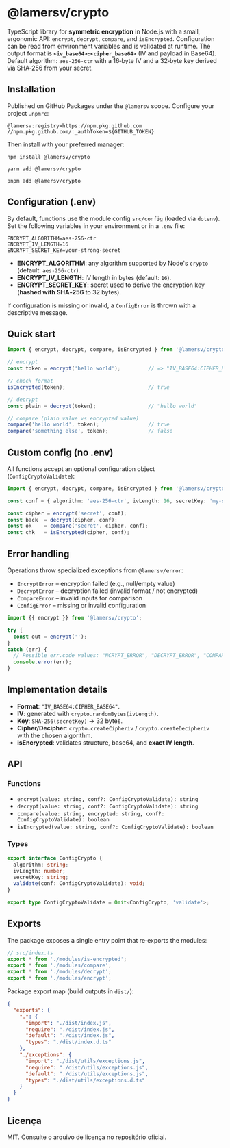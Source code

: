 
# @lamersv/crypto

TypeScript library for **symmetric encryption** in Node.js with a small, ergonomic API: `encrypt`, `decrypt`, `compare`, and `isEncrypted`. Configuration can be read from environment variables and is validated at runtime. The output format is **`<iv_base64>:<cipher_base64>`** (IV and payload in Base64). Default algorithm: `aes-256-ctr` with a 16‑byte IV and a 32‑byte key derived via SHA‑256 from your secret.

## Installation

Published on GitHub Packages under the `@lamersv` scope. Configure your project `.npmrc`:

```
@lamersv:registry=https://npm.pkg.github.com
//npm.pkg.github.com/:_authToken=${GITHUB_TOKEN}
```

Then install with your preferred manager:

```
npm install @lamersv/crypto
```

```
yarn add @lamersv/crypto
```

```
pnpm add @lamersv/crypto
```

## Configuration (.env)

By default, functions use the module config `src/config` (loaded via `dotenv`). Set the following variables in your environment or in a `.env` file:

```
ENCRYPT_ALGORITHM=aes-256-ctr
ENCRYPT_IV_LENGTH=16
ENCRYPT_SECRET_KEY=your-strong-secret
```

- **ENCRYPT_ALGORITHM**: any algorithm supported by Node's `crypto` (default: `aes-256-ctr`).  
- **ENCRYPT_IV_LENGTH**: IV length in bytes (default: `16`).  
- **ENCRYPT_SECRET_KEY**: secret used to derive the encryption key (**hashed with SHA‑256** to 32 bytes).

If configuration is missing or invalid, a `ConfigError` is thrown with a descriptive message.

## Quick start

```ts
import { encrypt, decrypt, compare, isEncrypted } from '@lamersv/crypto';

// encrypt
const token = encrypt('hello world');         // => "IV_BASE64:CIPHER_BASE64"

// check format
isEncrypted(token);                           // true

// decrypt
const plain = decrypt(token);                 // "hello world"

// compare (plain value vs encrypted value)
compare('hello world', token);                // true
compare('something else', token);             // false
```

## Custom config (no .env)

All functions accept an optional configuration object (`ConfigCryptoValidate`):

```ts
import { encrypt, decrypt, compare, isEncrypted } from '@lamersv/crypto';

const conf = { algorithm: 'aes-256-ctr', ivLength: 16, secretKey: 'my-secret' };

const cipher = encrypt('secret', conf);
const back  = decrypt(cipher, conf);
const ok    = compare('secret', cipher, conf);
const chk   = isEncrypted(cipher, conf);
```

## Error handling

Operations throw specialized exceptions from `@lamersv/error`:

- `EncryptError` – encryption failed (e.g., null/empty value)  
- `DecryptError` – decryption failed (invalid format / not encrypted)  
- `CompareError` – invalid inputs for comparison  
- `ConfigError` – missing or invalid configuration

```ts
import {{ encrypt }} from '@lamersv/crypto';

try {
  const out = encrypt('');
}
catch (err) {
  // Possible err.code values: "NCRYPT_ERROR", "DECRYPT_ERROR", "COMPARE_ERROR", "CONFIG_ERROR"
  console.error(err);
}
```

## Implementation details

- **Format**: `"IV_BASE64:CIPHER_BASE64"`.  
- **IV**: generated with `crypto.randomBytes(ivLength)`.  
- **Key**: `SHA-256(secretKey)` → 32 bytes.  
- **Cipher/Decipher**: `crypto.createCipheriv` / `crypto.createDecipheriv` with the chosen algorithm.  
- **isEncrypted**: validates structure, base64, and **exact IV length**.

## API

### Functions
- `encrypt(value: string, conf?: ConfigCryptoValidate): string`
- `decrypt(value: string, conf?: ConfigCryptoValidate): string`
- `compare(value: string, encrypted: string, conf?: ConfigCryptoValidate): boolean`
- `isEncrypted(value: string, conf?: ConfigCryptoValidate): boolean`

### Types
```ts
export interface ConfigCrypto {
  algorithm: string;
  ivLength: number;
  secretKey: string;
  validate(conf: ConfigCryptoValidate): void;
}

export type ConfigCryptoValidate = Omit<ConfigCrypto, 'validate'>;
```

## Exports

The package exposes a single entry point that re‑exports the modules:

```ts
// src/index.ts
export * from './modules/is-encrypted';
export * from './modules/compare';
export * from './modules/decrypt';
export * from './modules/encrypt';
```

Package export map (build outputs in `dist/`):

```json
{
  "exports": {
    ".": {
      "import": "./dist/index.js",
      "require": "./dist/index.js",
      "default": "./dist/index.js",
      "types": "./dist/index.d.ts"
    },
    "./exceptions": {
      "import": "./dist/utils/exceptions.js",
      "require": "./dist/utils/exceptions.js",
      "default": "./dist/utils/exceptions.js",
      "types": "./dist/utils/exceptions.d.ts"
    }
  }
}
```

## Licença

MIT. Consulte o arquivo de licença no repositório oficial.
